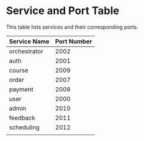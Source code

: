 # Service and Port Table

This table lists services and their corresponding ports.

| Service Name | Port Number |
|--------------|-------------|
| orchestrator | 2002        |
| auth         | 2001        |
| course       | 2009        |
| order        | 2007        |
| payment      | 2008        |
| user         | 2000        |
| admin        | 2010        |
| feedback     | 2011        |
| scheduling   | 2012        |
|          |         |

